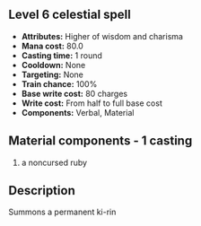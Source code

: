 ## Level 6 celestial spell

- **Attributes:** Higher of wisdom and charisma
- **Mana cost:** 80.0
- **Casting time:** 1 round
- **Cooldown:** None
- **Targeting:** None
- **Train chance:** 100%
- **Base write cost:** 80 charges
- **Write cost:** From half to full base cost
- **Components:** Verbal, Material

## Material components - 1 casting

1. a noncursed ruby

## Description

Summons a permanent ki-rin

